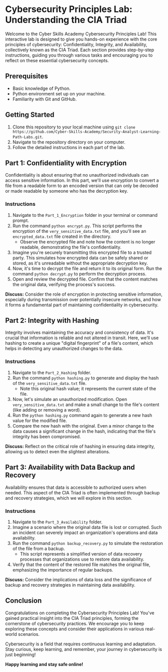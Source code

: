 # Cybersecurity Principles Lab: Understanding the CIA Triad

Welcome to the Cyber Skills Academy Cybersecurity Principles Lab! This interactive lab is designed to give you hands-on experience with the core principles of cybersecurity: Confidentiality, Integrity, and Availability, collectively known as the CIA Triad. Each section provides step-by-step instructions, guiding you through various tasks and encouraging you to reflect on these essential cybersecurity concepts.

## Prerequisites

- Basic knowledge of Python.
- Python environment set up on your machine.
- Familiarity with Git and GitHub.

## Getting Started

1. Clone this repository to your local machine using `git clone https://github.com/Cyber-Skills-Academy/Security-Analyst-Learning-Path-Labs.git`.
2. Navigate to the repository directory on your computer.
3. Follow the detailed instructions in each part of the lab.

## Part 1: Confidentiality with Encryption

Confidentiality is about ensuring that no unauthorized individuals can access sensitive information. In this part, we'll use encryption to convert a file from a readable form to an encoded version that can only be decoded or made readable by someone who has the decryption key.

### Instructions

1. Navigate to the `Part_1_Encryption` folder in your terminal or command prompt.
2. Run the command `python encrypt.py`. This script performs the encryption of the `very_sensitive_data.txt` file, and you'll see an `encrypted_data.txt` file created in the directory.
   - Observe the encrypted file and note how the content is no longer readable, demonstrating the file's confidentiality.
3. Imagine you're securely transmitting this encrypted file to a trusted party. This simulates how encrypted data can be safely shared or stored, as it's unreadable without the appropriate decryption key.
4. Now, it's time to decrypt the file and return it to its original form. Run the command `python decrypt.py` to perform the decryption process.
5. Open and review the decrypted file. Confirm that the content matches the original data, verifying the process's success.

**Discuss:** Consider the role of encryption in protecting sensitive information, especially during transmission over potentially insecure networks, and how it forms a fundamental part of maintaining confidentiality in cybersecurity.

## Part 2: Integrity with Hashing

Integrity involves maintaining the accuracy and consistency of data. It's crucial that information is reliable and not altered in transit. Here, we'll use hashing to create a unique "digital fingerprint" of a file's content, which helps in detecting any unauthorized changes to the data.

### Instructions

1. Navigate to the `Part_2_Hashing` folder.
2. Run the command `python hashing.py` to generate and display the hash of the `very_sensitive_data.txt` file.
   - Note this original hash value; it represents the current state of the file.
3. Now, let's simulate an unauthorized modification. Open `very_sensitive_data.txt` and make a small change to the file's content (like adding or removing a word).
4. Run the `python hashing.py` command again to generate a new hash value for the modified file.
5. Compare the new hash with the original. Even a minor change to the data causes a significant change in the hash, indicating that the file's integrity has been compromised.

**Discuss:** Reflect on the critical role of hashing in ensuring data integrity, allowing us to detect even the slightest alterations.

## Part 3: Availability with Data Backup and Recovery

Availability ensures that data is accessible to authorized users when needed. This aspect of the CIA Triad is often implemented through backup and recovery strategies, which we will explore in this section.

### Instructions

1. Navigate to the `Part_3_Availability` folder.
2. Imagine a scenario where the original data file is lost or corrupted. Such an incident can severely impact an organization's operations and data availability.
3. Run the command `python backup_recovery.py` to simulate the restoration of the file from a backup.
   - This script represents a simplified version of data recovery processes that organizations use to restore data availability.
4. Verify that the content of the restored file matches the original file, emphasizing the importance of regular backups.

**Discuss:** Consider the implications of data loss and the significance of backup and recovery strategies in maintaining data availability.

## Conclusion

Congratulations on completing the Cybersecurity Principles Lab! You've gained practical insight into the CIA Triad principles, forming the cornerstone of cybersecurity practices. We encourage you to keep exploring these concepts and consider their applications in various real-world scenarios.

Cybersecurity is a field that requires continuous learning and adaptation. Stay curious, keep learning, and remember, your journey in cybersecurity is just beginning!

**Happy learning and stay safe online!**
